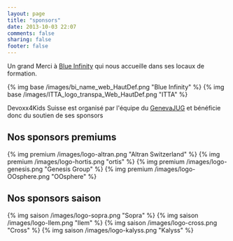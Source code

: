 ```yaml
---
layout: page
title: "sponsors"
date: 2013-10-03 22:07
comments: false
sharing: false
footer: false
---
```


Un grand Merci à [Blue Infinity](http://www.b-i.com/ "Blue Infinity") qui nous accueille dans ses locaux de formation.

{% img base /images/bi_name_web_HautDef.png "Blue Infinity" %}
{% img base /images/ITTA_logo_transpa_Web_HautDef.png "ITTA" %}


Devoxx4Kids Suisse est organisé par l'équipe du [GenevaJUG](http://genevajug.ch "GenevaJUG") et bénéficie donc du soutien de ses sponsors

## Nos sponsors premiums

{% img premium /images/logo-altran.png "Altran Switzerland" %}
{% img premium /images/logo-hortis.png "ortis" %}
{% img premium /images/logo-genesis.png  "Genesis Group" %}
{% img premium /images/logo-OOsphere.png "OOsphere" %}

## Nos sponsors saison
    
{% img saison /images/logo-sopra.png "Sopra" %}
{% img saison /images/logo-Ilem.png "Ilem" %}
{% img saison /images/logo-cross.png "Cross" %}
{% img saison /images/logo-kalyss.png "Kalyss" %}